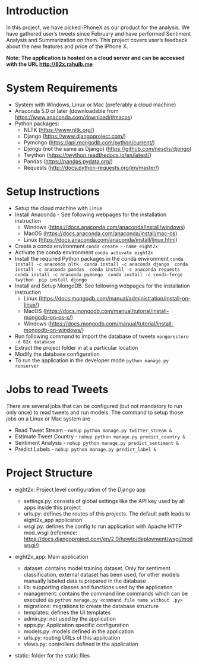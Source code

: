 # Introduction
In this project, we have picked iPhoneX as our product for the analysis. We have gathered user’s tweets since February and have performed Sentiment Analysis and Summarization on them. This project covers user’s feedback about the new features and price of the iPhone X.

**Note: The application is hosted on a cloud server and can be accessed with the URL http://82x.rahulb.me**

# System Requirements
 - System with Windows, Linux or Mac (preferably a cloud machine)
 - Anaconda 5.0 or later (downloadable from https://www.anaconda.com/download/#macos)
 - Python packages:
    - NLTK (https://www.nltk.org/)
    - Django (https://www.djangoproject.com/)
    - Pymongo (https://api.mongodb.com/python/current/)
    - Djongo (not the same as Django) (https://github.com/nesdis/djongo)
    - Twython (https://twython.readthedocs.io/en/latest/)
    - Pandas (https://pandas.pydata.org/)
    - Requests (http://docs.python-requests.org/en/master/)

# Setup Instructions
- Setup the cloud machine with Linux
- Install Anaconda - See following webpages for the installation instruction
    - Windows (https://docs.anaconda.com/anaconda/install/windows)
    - MacOS (https://docs.anaconda.com/anaconda/install/mac-os)
    - Linux (https://docs.anaconda.com/anaconda/install/linux.html)
- Create a conda environment `conda create --name eight2x`
- Activate the conda environment `conda activate eight2x`
- Install the required Python packages in the conda environment
    `
    conda install -c anaconda nltk 
    conda install -c anaconda django 
    conda install -c anaconda pandas 
    conda install -c anaconda requests 
    conda install -c anaconda pymongo 
    conda install -c conda-forge twython 
    pip install djongo
    `
- Install and Setup MongoDB. See following webpages for the installation instruction
    - Linux (https://docs.mongodb.com/manual/administration/install-on-linux/)
    - MacOS (https://docs.mongodb.com/manual/tutorial/install-mongodb-on-os-x/)
    - Windows (https://docs.mongodb.com/manual/tutorial/install-mongodb-on-windows/)
- Run following command to import the database of tweets
    `mongorestore -d 82x database`
- Extract the project folder in at a particular location
- Modify the database configuration
- To run the application in the developer mode `python manage.py runserver`

# Jobs to read Tweets
There are several jobs that can be configured (but not mandatory to run only once) to read tweets and run models. The command to setup those jobs on a Linux or Mac system are
- Read Tweet Stream - `nohup python manage.py twitter_stream &`
- Estimate Tweet Country - `nohup python manage.py predict_country &`
- Sentiment Analysis - `nohup python manage.py predict_sentiment &`
- Predict Labels - `nohup python manage.py predict_label &`

# Project Structure
- eight2x: Project level configuration of the Django app
    - settings.py: consists of global settings like the API key used by all apps inside this project
    - urls.py: defines the routes of this projects. The default path leads to eight2x_app application
    - wsgi.py: defines the config to run application with Apache HTTP mod_wsgi (reference: https://docs.djangoproject.com/en/2.0/howto/deployment/wsgi/modwsgi/)

- eight2x_app: Main application
    - dataset: contains model training dataset. Only for sentiment classification, external dataset has been used, for other models manually labeled data is prepared in the database
    - lib: supporting classes and functions used by the application
    - management: contains the command line commands which can be executed as `python manage.py <command file name without .py>`
    - migrations: migrations to create the database structure
    - templates: defines the UI templates
    - admin.py: not used by the application
    - apps.py: Application specific configuration
    - models.py: models defined in the application
    - urls.py: routing URLs of this application
    - views.py: controllers defined in the application
- static: folder for the static files